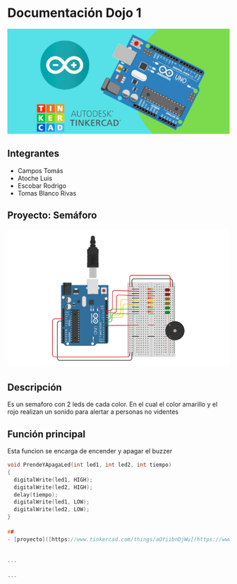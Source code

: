 # Documentación Dojo 1
![Tinkercad](./img/ArduinoTinkercad.jpg)


## Integrantes 
- Campos Tomás
- Atoche Luis
- Escobar Rodrigo
- Tomas Blanco Rivas


## Proyecto: Semáforo
![image](./img/semaforo.jpg)


## Descripción
Es un semaforo con 2 leds de cada color. En el cual el color amarillo y el rojo realizan un sonido para alertar
a personas no videntes

## Función principal
Esta funcion se encarga de encender y apagar el buzzer

~~~ C (lenguaje en el que esta escrito)
void PrendeYApagaLed(int led1, int led2, int tiempo)
{
  digitalWrite(led1, HIGH);
  digitalWrite(led2, HIGH);
  delay(tiempo);
  digitalWrite(led1, LOW);
  digitalWrite(led2, LOW);
}

##
- [proyecto]([https://www.tinkercad.com/things/aOYiibnDjWu](https://www.tinkercad.com/things/4hqqzI3EiDb-dojo-1/editel?sharecode=gpyk42oPPJ1lyB9s_BP6yyfTXBTfh0kuYhUXUeBt89Y))


---

---






